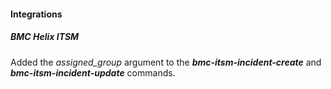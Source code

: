
#### Integrations

##### BMC Helix ITSM

Added the *assigned_group* argument to the ***bmc-itsm-incident-create*** and ***bmc-itsm-incident-update*** commands.
